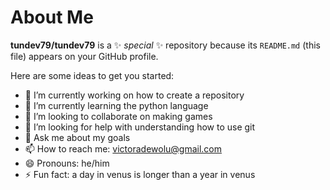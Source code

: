 # About Me


**tundev79/tundev79** is a ✨ _special_ ✨ repository because its `README.md` (this file) appears on your GitHub profile.

Here are some ideas to get you started:

- 🔭 I’m currently working on how to create a repository
- 🌱 I’m currently learning the python language
- 👯 I’m looking to collaborate on making games
- 🤔 I’m looking for help with understanding how to use git
- 💬 Ask me about my goals
- 📫 How to reach me: victoradewolu@gmail.com
- 😄 Pronouns: he/him
- ⚡ Fun fact: a day in venus is longer than a year in venus

